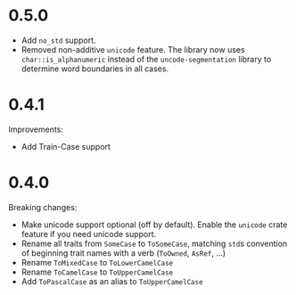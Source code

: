 # 0.5.0

- Add `no_std` support.
- Removed non-additive `unicode` feature. The library now uses `char::is_alphanumeric`
  instead of the `uncode-segmentation` library to determine word boundaries in all cases.

# 0.4.1

Improvements:

- Add Train-Case support

# 0.4.0

Breaking changes:

* Make unicode support optional (off by default). Enable the `unicode` crate
  feature if you need unicode support.
* Rename all traits from `SomeCase` to `ToSomeCase`, matching `std`s convention
  of beginning trait names with a verb (`ToOwned`, `AsRef`, …)
* Rename `ToMixedCase` to `ToLowerCamelCase`
* Rename `ToCamelCase` to `ToUpperCamelCase`
* Add `ToPascalCase` as an alias to `ToUpperCamelCase`
